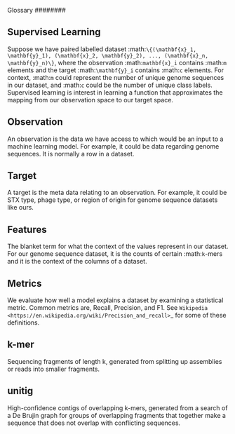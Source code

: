 Glossary
########

Supervised Learning
-------------------

Suppose we have paired labelled dataset :math:`\{(\mathbf{x}_1, \mathbf{y}_1), (\mathbf{x}_2, \mathbf{y}_2), ..., (\mathbf{x}_n, \mathbf{y}_n)\}`, where the observation :math:`mathbf{x}_i` contains :math:`m` elements and the target :math:`\mathbf{y}_i` contains :math:`c` elements. For context, :math:`m` could represent the number of unique genome sequences in our dataset, and :math:`c` could be the number of unique class labels. Supervised learning is interest in learning a function that approximates the mapping from our observation space to our target space.

Observation
-----------

An observation is the data we have access to which would be an input to a machine learning model. For example, it could be data regarding genome sequences. It is normally a row in a dataset.


Target
------

A target is the meta data relating to an observation. For example, it could be STX type, phage type, or region of origin for genome sequence datasets like ours.

Features
--------

The blanket term for what the context of the values represent in our dataset. For our genome sequence dataset, it is the counts of certain :math:`k`-mers and it is the context of the columns of a dataset.

Metrics
-------

We evaluate how well a model explains a dataset by examining a statistical metric. Common metrics are, Recall, Precision, and F1. See `Wikipedia <https://en.wikipedia.org/wiki/Precision_and_recall>`_ for some of these definitions.

k-mer 
-----

Sequencing fragments of length k, generated from splitting up assemblies or reads into smaller fragments.

unitig
------

High-confidence contigs of overlapping k-mers, generated from a search of a De Brujin graph for groups of overlapping fragments that together make a sequence that does not overlap with conflicting sequences.
